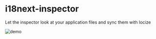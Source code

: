 # i18next-inspector
Let the inspector look at your application files and sync them with locize

![demo](https://github.com/david-bulte/i18next-inspector/images/i18next-inspector.gif "demo")

